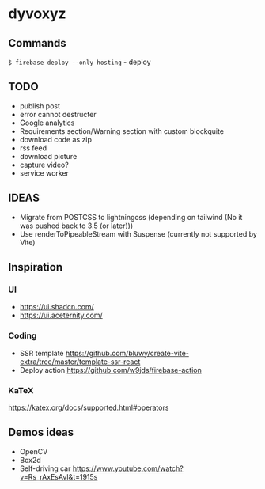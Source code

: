 # dyvoxyz

## Commands

`$ firebase deploy --only hosting` - deploy

## TODO

- publish post
- error cannot destructer
- Google analytics
- Requirements section/Warning section with custom blockquite
- download code as zip
- rss feed
- download picture
- capture video?
- service worker

## IDEAS

- Migrate from POSTCSS to lightningcss (depending on tailwind (No it was pushed back to 3.5 (or later)))
- Use renderToPipeableStream with Suspense (currently not supported by Vite)

## Inspiration

### UI

- https://ui.shadcn.com/
- https://ui.aceternity.com/

### Coding

- SSR template https://github.com/bluwy/create-vite-extra/tree/master/template-ssr-react
- Deploy action https://github.com/w9jds/firebase-action

### KaTeX

https://katex.org/docs/supported.html#operators

## Demos ideas

- OpenCV
- Box2d
- Self-driving car https://www.youtube.com/watch?v=Rs_rAxEsAvI&t=1915s
